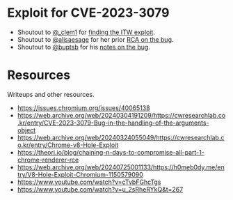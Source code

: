 Exploit for CVE-2023-3079
=====================
- Shoutout to [@_clem1](https://twitter.com/_clem1) for [finding the ITW exploit][1].
- Shoutout to [@alisaesage](https://twitter.com/alisaesage) for her prior [RCA on the bug][2].
- Shoutout to [@buptsb](https://twitter.com/buptsb) for his [notes on the bug][3].


[1]: https://chromereleases.googleblog.com/2023/06/stable-channel-update-for-desktop.html
[2]: https://twitter.com/alisaesage/status/1666368128207720448
[3]: https://gist.github.com/MaxBWMinRTT/bd47b17cac9eef20efe3040b5a50e043

Resources
====================
Writeups and other resources.
- https://issues.chromium.org/issues/40065138
- https://web.archive.org/web/20240304191209/https://cwresearchlab.co.kr/entry/CVE-2023-3079-Bug-in-the-handling-of-the-arguments-object
- https://web.archive.org/web/20240324055049/https://cwresearchlab.co.kr/entry/Chrome-v8-Hole-Exploit
- https://theori.io/blog/chaining-n-days-to-compromise-all-part-1-chrome-renderer-rce
- https://web.archive.org/web/20240725001133/https://h0meb0dy.me/entry/V8-Hole-Exploit-Chromium-1150579090
- https://www.youtube.com/watch?v=cTvbFGhcTgs
- https://www.youtube.com/watch?v=u_2sRheRYkQ&t=267
